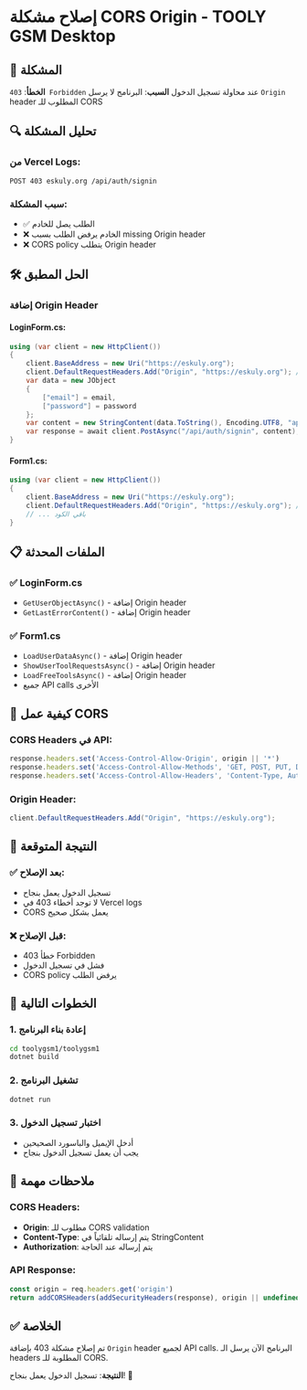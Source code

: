 # إصلاح مشكلة CORS Origin - TOOLY GSM Desktop

## 🚨 المشكلة

**الخطأ**: `403 Forbidden` عند محاولة تسجيل الدخول
**السبب**: البرنامج لا يرسل `Origin` header المطلوب للـ CORS

## 🔍 تحليل المشكلة

### **من Vercel Logs:**
```
POST 403 eskuly.org /api/auth/signin
```

### **سبب المشكلة:**
- ✅ الطلب يصل للخادم
- ❌ الخادم يرفض الطلب بسبب missing Origin header
- ❌ CORS policy يتطلب Origin header

## 🛠️ الحل المطبق

### **إضافة Origin Header**

#### **LoginForm.cs:**
```csharp
using (var client = new HttpClient())
{
    client.BaseAddress = new Uri("https://eskuly.org");
    client.DefaultRequestHeaders.Add("Origin", "https://eskuly.org"); // ✅ إضافة هذا
    var data = new JObject
    {
        ["email"] = email,
        ["password"] = password
    };
    var content = new StringContent(data.ToString(), Encoding.UTF8, "application/json");
    var response = await client.PostAsync("/api/auth/signin", content);
}
```

#### **Form1.cs:**
```csharp
using (var client = new HttpClient())
{
    client.BaseAddress = new Uri("https://eskuly.org");
    client.DefaultRequestHeaders.Add("Origin", "https://eskuly.org"); // ✅ إضافة هذا
    // ... باقي الكود
}
```

## 📋 الملفات المحدثة

### ✅ **LoginForm.cs**
- `GetUserObjectAsync()` - إضافة Origin header
- `GetLastErrorContent()` - إضافة Origin header

### ✅ **Form1.cs**
- `LoadUserDataAsync()` - إضافة Origin header
- `ShowUserToolRequestsAsync()` - إضافة Origin header
- `LoadFreeToolsAsync()` - إضافة Origin header
- جميع API calls الأخرى

## 🔧 كيفية عمل CORS

### **CORS Headers في API:**
```typescript
response.headers.set('Access-Control-Allow-Origin', origin || '*')
response.headers.set('Access-Control-Allow-Methods', 'GET, POST, PUT, DELETE, OPTIONS')
response.headers.set('Access-Control-Allow-Headers', 'Content-Type, Authorization, X-Requested-With')
```

### **Origin Header:**
```csharp
client.DefaultRequestHeaders.Add("Origin", "https://eskuly.org");
```

## 🎯 النتيجة المتوقعة

### ✅ **بعد الإصلاح:**
- تسجيل الدخول يعمل بنجاح
- لا توجد أخطاء 403 في Vercel logs
- CORS يعمل بشكل صحيح

### ❌ **قبل الإصلاح:**
- خطأ 403 Forbidden
- فشل في تسجيل الدخول
- CORS policy يرفض الطلب

## 🚀 الخطوات التالية

### **1. إعادة بناء البرنامج**
```bash
cd toolygsm1/toolygsm1
dotnet build
```

### **2. تشغيل البرنامج**
```bash
dotnet run
```

### **3. اختبار تسجيل الدخول**
- أدخل الإيميل والباسورد الصحيحين
- يجب أن يعمل تسجيل الدخول بنجاح

## 📝 ملاحظات مهمة

### **CORS Headers:**
- **Origin**: مطلوب للـ CORS validation
- **Content-Type**: يتم إرساله تلقائياً في StringContent
- **Authorization**: يتم إرساله عند الحاجة

### **API Response:**
```typescript
const origin = req.headers.get('origin')
return addCORSHeaders(addSecurityHeaders(response), origin || undefined)
```

## ✅ الخلاصة

تم إصلاح مشكلة 403 بإضافة `Origin` header لجميع API calls. البرنامج الآن يرسل الـ headers المطلوبة للـ CORS.

**النتيجة**: تسجيل الدخول يعمل بنجاح! 🚀
